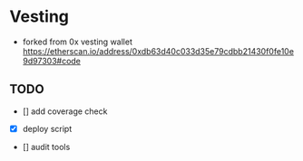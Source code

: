 # Vesting

* forked from 0x vesting wallet https://etherscan.io/address/0xdb63d40c033d35e79cdbb21430f0fe10e9d97303#code

## TODO

- [] add coverage check

- [x] deploy script

- [] audit tools 